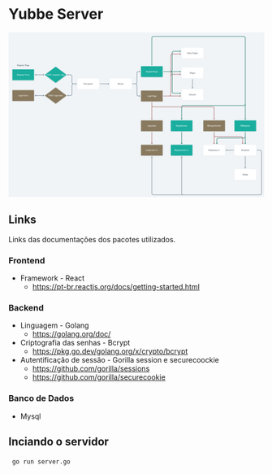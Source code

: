 # Yubbe Server



![alt text](https://github.com/GlermS/yubbe-server/blob/master/readme-files/Yubbe%402x.png "Logo Title Text 1")

 ## Links

Links das documentações dos pacotes utilizados.

### Frontend

- Framework -  React
  - https://pt-br.reactjs.org/docs/getting-started.html

### Backend

- Linguagem - Golang
  - https://golang.org/doc/
- Criptografia das senhas - Bcrypt
  - https://pkg.go.dev/golang.org/x/crypto/bcrypt
- Autentificação de sessão - Gorilla session e securecoockie
  - https://github.com/gorilla/sessions
  - https://github.com/gorilla/securecookie



### Banco de Dados

- Mysql

## Inciando o servidor

``` go run server.go```



